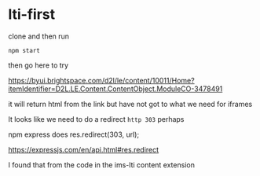 # lti-first

clone and then run
```
npm start
```
then go here to try

https://byui.brightspace.com/d2l/le/content/10011/Home?itemIdentifier=D2L.LE.Content.ContentObject.ModuleCO-3478491

it will return html from the link but have not got to what we need for iframes

It looks like we need to do a redirect `http 303` perhaps


npm express does res.redirect(303, url);

https://expressjs.com/en/api.html#res.redirect

I found that from the code in the ims-lti content extension 
